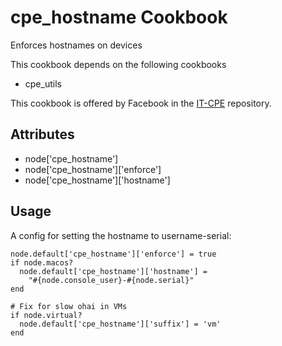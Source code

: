 cpe_hostname Cookbook
========================
Enforces hostnames on devices

This cookbook depends on the following cookbooks

* cpe_utils

This cookbook is offered by Facebook in the [IT-CPE](https://github.com/facebook/IT-CPE) repository.

Attributes
----------
* node['cpe_hostname']
* node['cpe_hostname']['enforce']
* node['cpe_hostname']['hostname']

Usage
-----
A config for setting the hostname to username-serial:

    node.default['cpe_hostname']['enforce'] = true
    if node.macos?
      node.default['cpe_hostname']['hostname'] =
        "#{node.console_user}-#{node.serial}"
    end

    # Fix for slow ohai in VMs
    if node.virtual?
      node.default['cpe_hostname']['suffix'] = 'vm'
    end
